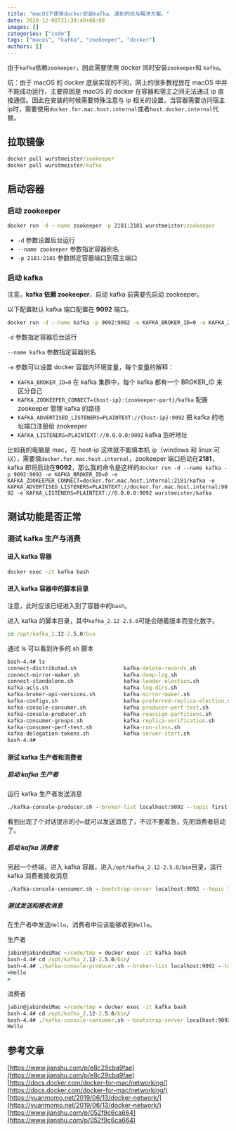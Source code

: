 ```yaml
---
title: "macOS下使用docker安装kafka、遇到的坑与解决方案。"
date: 2020-12-08T21:39:49+08:00
images: []
categories: ["code"]
tags: ["macos", "kafka", "zookeeper", "docker"]
authors: []
---
```


由于`kafka`依赖`zookeeper`，因此需要使用 docker 同时安装`zookeeper`和 `kafka`。

坑：由于 macOS 的 docker 底层实现的不同，网上的很多教程放在 macOS 中并不能成功运行，主要原因是 macOS 的 docker 在容器和宿主之间无法通过 ip 直接通信。因此在安装的时候需要特殊注意与 ip 相关的设置，当容器需要访问宿主ip时，需要使用`docker.for.mac.host.internal`或者`host.docker.internal`代替。

## 拉取镜像

```cmd
docker pull wurstmeister/zookeeper
docker pull wurstmeister/kafka
```

## 启动容器

### 启动 zookeeper

```cmd
docker run -d --name zookeeper -p 2181:2181 wurstmeister/zookeeper
```

- `-d` 参数设置后台运行
- `--name zookeeper` 参数指定容器别名
- `-p 2181:2181` 参数绑定容器端口到宿主端口

### 启动 kafka

注意，**kafka 依赖 zookeeper**，启动 kafka 前需要先启动 zookeeper。

以下配置默认 kafka 端口配置在 **9092** 端口。

```cmd
docker run -d --name kafka -p 9092:9092 -e KAFKA_BROKER_ID=0 -e KAFKA_ZOOKEEPER_CONNECT={host-ip}:{zookeeper-port}/kafka -e KAFKA_ADVERTISED_LISTENERS=PLAINTEXT://{host-ip}:9092 -e KAFKA_LISTENERS=PLAINTEXT://0.0.0.0:9092 wurstmeister/kafka
```

`-d` 参数指定容器后台运行

`--name kafka` 参数指定容器别名

`-e` 参数可以设置 docker 容器内环境变量，每个变量的解释：

- `KAFKA_BROKER_ID=0`
  在 kafka 集群中，每个 kafka 都有一个 BROKER_ID 来区分自己
- `KAFKA_ZOOKEEPER_CONNECT={host-ip}:{zookeeper-port}/kafka`
  配置 zookeeper 管理 kafka 的路径
- `KAFKA_ADVERTISED_LISTENERS=PLAINTEXT://{host-ip}:9092`
  把 kafka 的地址端口注册给 zookeeper
- `KAFKA_LISTENERS=PLAINTEXT://0.0.0.0:9092`
  kafka 监听地址

比如我的电脑是 mac，在 host-ip 这块就不能填本机 ip（windows 和 linux 可以），需要填`docker.for.mac.host.internal`，zookeeper 端口启动在**2181**，kafka 即将启动在**9092**，那么我的命令是这样的`docker run -d --name kafka -p 9092:9092 -e KAFKA_BROKER_ID=0 -e KAFKA_ZOOKEEPER_CONNECT=docker.for.mac.host.internal:2181/kafka -e KAFKA_ADVERTISED_LISTENERS=PLAINTEXT://docker.for.mac.host.internal:9092 -e KAFKA_LISTENERS=PLAINTEXT://0.0.0.0:9092 wurstmeister/kafka`

## 测试功能是否正常

### 测试 kafka 生产与消费

#### 进入 kafka 容器

```cmd
docker exec -it kafka bash
```

#### 进入 kafka 容器中的脚本目录

注意，此时应该已经进入到了容器中的`bash`。

进入 kafka 的脚本目录，其中`kafka_2.12-2.5.0`可能会随着版本而变化数字。

```cmd
cd /opt/kafka_2.12-2.5.0/bin
```

通过 ls 可以看到许多的.sh 脚本

```cmd
bash-4.4# ls
connect-distributed.sh               kafka-delete-records.sh              kafka-server-stop.sh
connect-mirror-maker.sh              kafka-dump-log.sh                    kafka-streams-application-reset.sh
connect-standalone.sh                kafka-leader-election.sh             kafka-topics.sh
kafka-acls.sh                        kafka-log-dirs.sh                    kafka-verifiable-consumer.sh
kafka-broker-api-versions.sh         kafka-mirror-maker.sh                kafka-verifiable-producer.sh
kafka-configs.sh                     kafka-preferred-replica-election.sh  trogdor.sh
kafka-console-consumer.sh            kafka-producer-perf-test.sh          windows
kafka-console-producer.sh            kafka-reassign-partitions.sh         zookeeper-security-migration.sh
kafka-consumer-groups.sh             kafka-replica-verification.sh        zookeeper-server-start.sh
kafka-consumer-perf-test.sh          kafka-run-class.sh                   zookeeper-server-stop.sh
kafka-delegation-tokens.sh           kafka-server-start.sh                zookeeper-shell.sh
bash-4.4#
```

#### 测试 kafka 生产者和消费者

##### 启动 kafka 生产者

运行 kafka 生产者发送消息

```cmd
./kafka-console-producer.sh --broker-list localhost:9092 --topic first-topic
```

看到出现了个对话提示的小`>`就可以发送消息了，不过不要着急，先把消费者启动了。

##### 启动 kafka 消费者

另起一个终端，进入 kafka 容器，进入`/opt/kafka_2.12-2.5.0/bin`目录，运行 kafka 消费者接收消息

```cmd
./kafka-console-consumer.sh --bootstrap-server localhost:9092 --topic first-topic --from-beginning
```

##### 测试发送和接收消息

在生产者中发送`Hello`，消费者中应该能够收到`Hello`。

生产者

```cmd
jabin@jabindeiMac ~/code/tmp » docker exec -it kafka bash
bash-4.4# cd /opt/kafka_2.12-2.5.0/bin/
bash-4.4# ./kafka-console-producer.sh --broker-list localhost:9092 --topic first-topic
>Hello
>
```

消费者

```cmd
jabin@jabindeiMac ~/code/tmp » docker exec -it kafka bash
bash-4.4# cd /opt/kafka_2.12-2.5.0/bin/
bash-4.4# ./kafka-console-consumer.sh --bootstrap-server localhost:9092 --topic first-topic --from-beginning
Hello
```

## 参考文章

[https://www.jianshu.com/p/e8c29cba9fae](https://www.jianshu.com/p/e8c29cba9fae)
[https://docs.docker.com/docker-for-mac/networking/](https://docs.docker.com/docker-for-mac/networking/)
[https://yuanmomo.net/2019/06/13/docker-network/](https://yuanmomo.net/2019/06/13/docker-network/)
[https://www.jianshu.com/p/052f9c6ca664](https://www.jianshu.com/p/052f9c6ca664)
